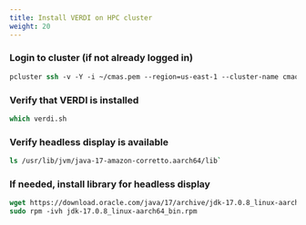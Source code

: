 ```yaml
---
title: Install VERDI on HPC cluster
weight: 20
--- 
```


### Login to cluster (if not already logged in)

```csh
pcluster ssh -v -Y -i ~/cmas.pem --region=us-east-1 --cluster-name cmaq-cluster
```

### Verify that VERDI is installed

```csh
which verdi.sh
```

### Verify headless display is available

```csh
ls /usr/lib/jvm/java-17-amazon-corretto.aarch64/lib`
```

### If needed, install library for headless display

```csh
wget https://download.oracle.com/java/17/archive/jdk-17.0.8_linux-aarch64_bin.rpm
sudo rpm -ivh jdk-17.0.8_linux-aarch64_bin.rpm
```


